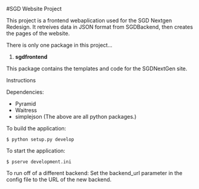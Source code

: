 #SGD Website Project

This project is a frontend webaplication used for the SGD Nextgen Redesign. It retreives data in JSON format from
SGDBackend, then creates the pages of the website.

There is only one package in this project...

1. **sgdfrontend**

 This package contains the templates and code for the SGDNextGen site.
 
Instructions

Dependencies:
* Pyramid
* Waitress
* simplejson
(The above are all python packages.)

To build the application:

    $ python setup.py develop
    
To start the application:

    $ pserve development.ini

To run off of a different backend:
Set the backend_url parameter in the config file to the URL of the new backend.
